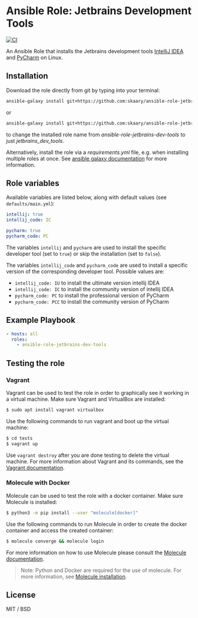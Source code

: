 # Ansible Role: Jetbrains Development Tools
[![CI](https://github.com/skaary/ansible-role-jetbrains-dev-tools/actions/workflows/ci.yml/badge.svg?branch=main&event=push)](https://github.com/skaary/ansible-role-jetbrains-dev-tools/actions?query=workflow%3Ci)

An Ansible Role that installs the Jetbrains development tools [IntelliJ IDEA](https://www.jetbrains.com/idea/) and [PyCharm](https://www.jetbrains.com/pycharm) on Linux.

## Installation

Download the role directly from git by typing into your terminal:

```bash
ansible-galaxy install git+https://github.com:skaary/ansible-role-jetbrains-dev-tools.git
```

or

```bash
ansible-galaxy install git+https://github.com:skaary/ansible-role-jetbrains-dev-tools.git,,jetbrains_dev_tools
```

to change the installed role name from *ansible-role-jetbrains-dev-tools* to just *jetbrains_dev_tools*.

Alternatively, install the role via a *requirements.yml* file, e.g. when installing multiple roles at once. See [ansible galaxy documentation](https://galaxy.ansible.com/docs/using/installing.html#installing-multiple-roles-from-a-file) for more information.

## Role variables

Available variables are listed below, along with default values (see `defaults/main.yml`):

```yaml
intellij: true
intellij_code: IC

pycharm: true
pycharm_code: PC
```

The variables `intellij` and `pycharm` are used to install the specific developer tool (set to `true`) or skip the installation (set to `false`).

The variables `intellij_code` and `pycharm_code` are used to install a specific version of the corresponding developer tool. Possible values are:

- `intellij_code: IU` to install the ultimate version intellij IDEA
- `intellij_code: IC` to install the community version of intellij IDEA
- `pycharm_code: PC` to install the professional version of PyCharm
- `pycharm_code: PCC` to install the community version of PyCharm

## Example Playbook

```yaml
- hosts: all
  roles:
    - ansible-role-jetbrains-dev-tools
```

## Testing the role

### Vagrant

Vagrant can be used to test the role in order to graphically see it working in a virtual machine. Make sure Vagrant and VirtualBox are installed:

```bash
$ sudo apt install vagrant virtualbox
```

Use the following commands to run vagrant and boot up the virtual machine:

```bash
$ cd tests
$ vagrant up
```

Use `vagrant destroy` after you are done testing to delete the virtual machine. For more information about Vagrant and its commands, see the [Vagrant documentation](https://www.vagrantup.com/docs/cli).

### Molecule with Docker

Molecule can be used to test the role with a docker container. Make sure Molecule is installed:

```bash
$ python3 -m pip install --user "molecule[docker]"
```

Use the following commands to run Molecule in order to create the docker container and access the created container:
```bash
$ molecule converge && molecule login
```

For more information on how to use Molecule please consult the [Molecule documentation](https://molecule.readthedocs.io/en/latest/getting-started.html).

> Note: Python and Docker are required for the use of molecule. For more information, see [Molecule installation](https://molecule.readthedocs.io/en/latest/installation.html).

## License

MIT / BSD
